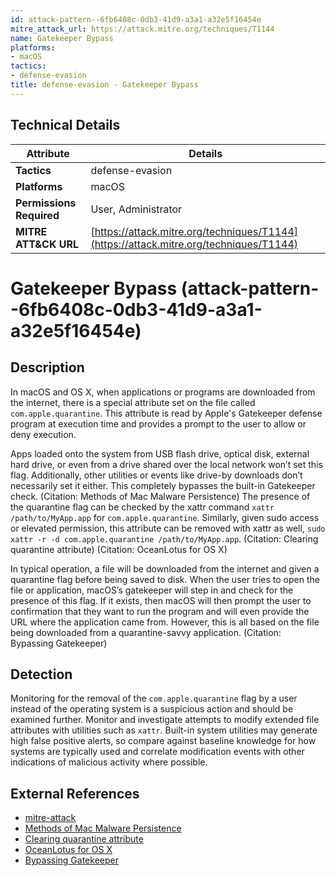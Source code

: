 ```yaml
---
id: attack-pattern--6fb6408c-0db3-41d9-a3a1-a32e5f16454e
mitre_attack_url: https://attack.mitre.org/techniques/T1144
name: Gatekeeper Bypass
platforms:
- macOS
tactics:
- defense-evasion
title: defense-evasion - Gatekeeper Bypass
---
```


## Technical Details

| Attribute | Details |
|-----------|----------|
| **Tactics** | defense-evasion |
| **Platforms** | macOS |
| **Permissions Required** | User, Administrator |
| **MITRE ATT&CK URL** | [https://attack.mitre.org/techniques/T1144](https://attack.mitre.org/techniques/T1144) |

# Gatekeeper Bypass (attack-pattern--6fb6408c-0db3-41d9-a3a1-a32e5f16454e)

## Description
In macOS and OS X, when applications or programs are downloaded from the internet, there is a special attribute set on the file called <code>com.apple.quarantine</code>. This attribute is read by Apple's Gatekeeper defense program at execution time and provides a prompt to the user to allow or deny execution. 

Apps loaded onto the system from USB flash drive, optical disk, external hard drive, or even from a drive shared over the local network won’t set this flag. Additionally, other utilities or events like drive-by downloads don’t necessarily set it either. This completely bypasses the built-in Gatekeeper check. (Citation: Methods of Mac Malware Persistence) The presence of the quarantine flag can be checked by the xattr command <code>xattr /path/to/MyApp.app</code> for <code>com.apple.quarantine</code>. Similarly, given sudo access or elevated permission, this attribute can be removed with xattr as well, <code>sudo xattr -r -d com.apple.quarantine /path/to/MyApp.app</code>. (Citation: Clearing quarantine attribute) (Citation: OceanLotus for OS X)
 
In typical operation, a file will be downloaded from the internet and given a quarantine flag before being saved to disk. When the user tries to open the file or application, macOS’s gatekeeper will step in and check for the presence of this flag. If it exists, then macOS will then prompt the user to confirmation that they want to run the program and will even provide the URL where the application came from. However, this is all based on the file being downloaded from a quarantine-savvy application. (Citation: Bypassing Gatekeeper)

## Detection
Monitoring for the removal of the <code>com.apple.quarantine</code> flag by a user instead of the operating system is a suspicious action and should be examined further. Monitor and investigate attempts to modify extended file attributes with utilities such as <code>xattr</code>. Built-in system utilities may generate high false positive alerts, so compare against baseline knowledge for how systems are typically used and correlate modification events with other indications of malicious activity where possible.

## External References
- [mitre-attack](https://attack.mitre.org/techniques/T1144)
- [Methods of Mac Malware Persistence](https://www.virusbulletin.com/uploads/pdf/conference/vb2014/VB2014-Wardle.pdf)
- [Clearing quarantine attribute](https://derflounder.wordpress.com/2012/11/20/clearing-the-quarantine-extended-attribute-from-downloaded-applications/)
- [OceanLotus for OS X](https://www.alienvault.com/blogs/labs-research/oceanlotus-for-os-x-an-application-bundle-pretending-to-be-an-adobe-flash-update)
- [Bypassing Gatekeeper](https://blog.malwarebytes.com/cybercrime/2015/10/bypassing-apples-gatekeeper/)

